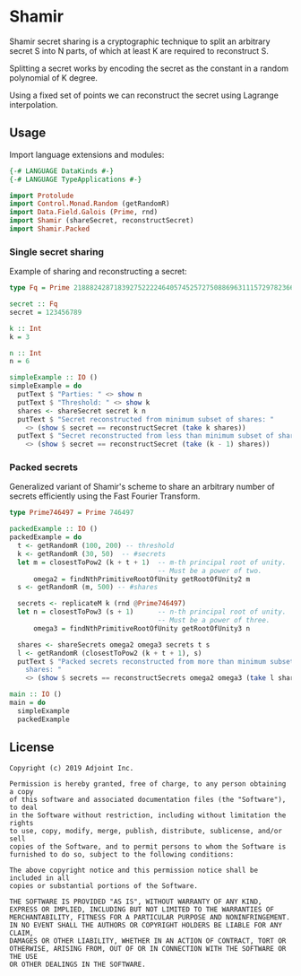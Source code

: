 # Shamir

Shamir secret sharing is a cryptographic technique to split an arbitrary secret S
into N parts, of which at least K are required to reconstruct S.

Splitting a secret works by encoding the secret as the constant in a random
polynomial of K degree.

Using a fixed set of points we can reconstruct the secret using Lagrange
interpolation.

## Usage

Import language extensions and modules:

```haskell
{-# LANGUAGE DataKinds #-}
{-# LANGUAGE TypeApplications #-}

import Protolude
import Control.Monad.Random (getRandomR)
import Data.Field.Galois (Prime, rnd)
import Shamir (shareSecret, reconstructSecret)
import Shamir.Packed
```


### Single secret sharing

Example of sharing and reconstructing a secret:

```haskell
type Fq = Prime 21888242871839275222246405745257275088696311157297823662689037894645226208583

secret :: Fq
secret = 123456789

k :: Int
k = 3

n :: Int
n = 6

simpleExample :: IO ()
simpleExample = do
  putText $ "Parties: " <> show n
  putText $ "Threshold: " <> show k
  shares <- shareSecret secret k n
  putText $ "Secret reconstructed from minimum subset of shares: "
    <> (show $ secret == reconstructSecret (take k shares))
  putText $ "Secret reconstructed from less than minimum subset of shares: "
    <> (show $ secret == reconstructSecret (take (k - 1) shares))
```

### Packed secrets

Generalized variant of Shamir's scheme to share an arbitrary number of secrets
efficiently using the Fast Fourier Transform.

```haskell
type Prime746497 = Prime 746497

packedExample :: IO ()
packedExample = do
  t <- getRandomR (100, 200) -- threshold
  k <- getRandomR (30, 50)  -- #secrets
  let m = closestToPow2 (k + t + 1)  -- m-th principal root of unity.
                                     -- Must be a power of two.
      omega2 = findNthPrimitiveRootOfUnity getRootOfUnity2 m
  s <- getRandomR (m, 500) -- #shares

  secrets <- replicateM k (rnd @Prime746497)
  let n = closestToPow3 (s + 1)      -- n-th principal root of unity.
                                     -- Must be a power of three.
      omega3 = findNthPrimitiveRootOfUnity getRootOfUnity3 n

  shares <- shareSecrets omega2 omega3 secrets t s
  l <- getRandomR (closestToPow2 (k + t + 1), s)
  putText $ "Packed secrets reconstructed from more than minimum subset of
    shares: "
    <> (show $ secrets == reconstructSecrets omega2 omega3 (take l shares) k)
```

```haskell
main :: IO ()
main = do
  simpleExample
  packedExample
```

## License

```
Copyright (c) 2019 Adjoint Inc.

Permission is hereby granted, free of charge, to any person obtaining a copy
of this software and associated documentation files (the "Software"), to deal
in the Software without restriction, including without limitation the rights
to use, copy, modify, merge, publish, distribute, sublicense, and/or sell
copies of the Software, and to permit persons to whom the Software is
furnished to do so, subject to the following conditions:

The above copyright notice and this permission notice shall be included in all
copies or substantial portions of the Software.

THE SOFTWARE IS PROVIDED "AS IS", WITHOUT WARRANTY OF ANY KIND,
EXPRESS OR IMPLIED, INCLUDING BUT NOT LIMITED TO THE WARRANTIES OF
MERCHANTABILITY, FITNESS FOR A PARTICULAR PURPOSE AND NONINFRINGEMENT.
IN NO EVENT SHALL THE AUTHORS OR COPYRIGHT HOLDERS BE LIABLE FOR ANY CLAIM,
DAMAGES OR OTHER LIABILITY, WHETHER IN AN ACTION OF CONTRACT, TORT OR
OTHERWISE, ARISING FROM, OUT OF OR IN CONNECTION WITH THE SOFTWARE OR THE USE
OR OTHER DEALINGS IN THE SOFTWARE.
```
